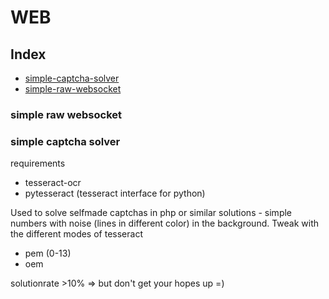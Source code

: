 # WEB

## Index

- [simple-captcha-solver](#simple-captcha-solver)
- [simple-raw-websocket](#simple-raw-websocket)

### simple raw websocket

### simple captcha solver

requirements
- tesseract-ocr
- pytesseract (tesseract interface for python)


Used to solve selfmade captchas in php or similar solutions - simple numbers with noise (lines in different color) in the background.
Tweak with the different modes of tesseract
- pem (0-13)
- oem

solutionrate >10% => but don't get your hopes up =)
